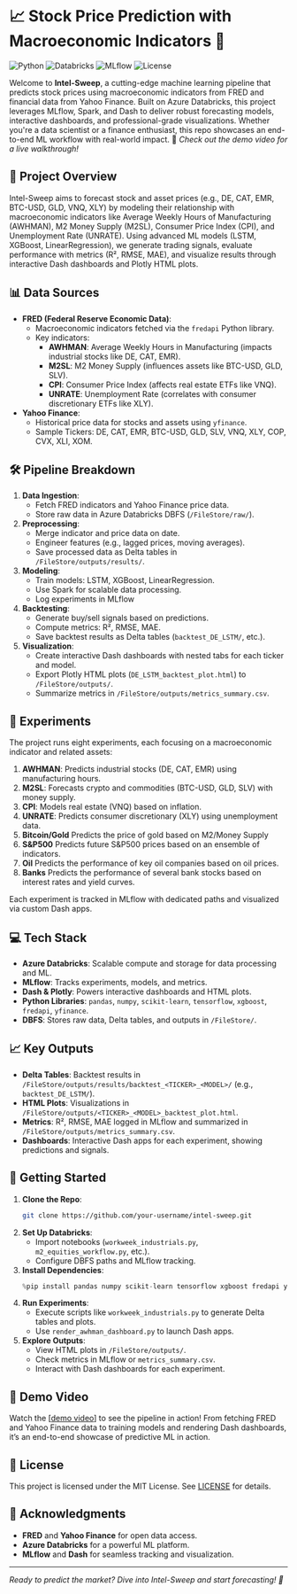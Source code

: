 # 📈 Stock Price Prediction with Macroeconomic Indicators 🚀

![Python](https://img.shields.io/badge/Python-3.8%2B-blue) ![Databricks](https://img.shields.io/badge/Azure%20Databricks-9.1-red) ![MLflow](https://img.shields.io/badge/MLflow-2.0%2B-orange) ![License](https://img.shields.io/badge/License-MIT-green)

Welcome to **Intel-Sweep**, a cutting-edge machine learning pipeline that predicts stock prices using macroeconomic indicators from FRED and financial data from Yahoo Finance. Built on Azure Databricks, this project leverages MLflow, Spark, and Dash to deliver robust forecasting models, interactive dashboards, and professional-grade visualizations. Whether you're a data scientist or a finance enthusiast, this repo showcases an end-to-end ML workflow with real-world impact. 🎥 *Check out the demo video for a live walkthrough!*

## 🎯 Project Overview

Intel-Sweep aims to forecast stock and asset prices (e.g., DE, CAT, EMR, BTC-USD, GLD, VNQ, XLY) by modeling their relationship with macroeconomic indicators like Average Weekly Hours of Manufacturing (AWHMAN), M2 Money Supply (M2SL), Consumer Price Index (CPI), and Unemployment Rate (UNRATE). Using advanced ML models (LSTM, XGBoost, LinearRegression), we generate trading signals, evaluate performance with metrics (R², RMSE, MAE), and visualize results through interactive Dash dashboards and Plotly HTML plots.

## 📊 Data Sources

- **FRED (Federal Reserve Economic Data)**:
  - Macroeconomic indicators fetched via the `fredapi` Python library.
  - Key indicators:
    - **AWHMAN**: Average Weekly Hours in Manufacturing (impacts industrial stocks like DE, CAT, EMR).
    - **M2SL**: M2 Money Supply (influences assets like BTC-USD, GLD, SLV).
    - **CPI**: Consumer Price Index (affects real estate ETFs like VNQ).
    - **UNRATE**: Unemployment Rate (correlates with consumer discretionary ETFs like XLY).
- **Yahoo Finance**:
  - Historical price data for stocks and assets using `yfinance`.
  - Sample Tickers: DE, CAT, EMR, BTC-USD, GLD, SLV, VNQ, XLY, COP, CVX, XLI, XOM.

## 🛠️ Pipeline Breakdown

1. **Data Ingestion**:
   - Fetch FRED indicators and Yahoo Finance price data.
   - Store raw data in Azure Databricks DBFS (`/FileStore/raw/`).
2. **Preprocessing**:
   - Merge indicator and price data on date.
   - Engineer features (e.g., lagged prices, moving averages).
   - Save processed data as Delta tables in `/FileStore/outputs/results/`.
3. **Modeling**:
   - Train models: LSTM, XGBoost, LinearRegression.
   - Use Spark for scalable data processing.
   - Log experiments in MLflow
4. **Backtesting**:
   - Generate buy/sell signals based on predictions.
   - Compute metrics: R², RMSE, MAE.
   - Save backtest results as Delta tables (`backtest_DE_LSTM/`, etc.).
5. **Visualization**:
   - Create interactive Dash dashboards with nested tabs for each ticker and model.
   - Export Plotly HTML plots (`DE_LSTM_backtest_plot.html`) to `/FileStore/outputs/`.
   - Summarize metrics in `/FileStore/outputs/metrics_summary.csv`.

## 🧪 Experiments

The project runs eight experiments, each focusing on a macroeconomic indicator and related assets:

1. **AWHMAN**: Predicts industrial stocks (DE, CAT, EMR) using manufacturing hours.
2. **M2SL**: Forecasts crypto and commodities (BTC-USD, GLD, SLV) with money supply.
3. **CPI**: Models real estate (VNQ) based on inflation.
4. **UNRATE**: Predicts consumer discretionary (XLY) using unemployment data.
5. **Bitcoin/Gold** Predicts the price of gold based on M2/Money Supply
6. **S&P500** Predicts future S&P500 prices based on an ensemble of indicators.
7. **Oil** Predicts the performance of key oil companies based on oil prices.
8. **Banks** Predicts the performance of several bank stocks based on interest rates and yield curves.


Each experiment is tracked in MLflow with dedicated paths and visualized via custom Dash apps.

## 💻 Tech Stack

- **Azure Databricks**: Scalable compute and storage for data processing and ML.
- **MLflow**: Tracks experiments, models, and metrics.
- **Dash & Plotly**: Powers interactive dashboards and HTML plots.
- **Python Libraries**: `pandas`, `numpy`, `scikit-learn`, `tensorflow`, `xgboost`, `fredapi`, `yfinance`.
- **DBFS**: Stores raw data, Delta tables, and outputs in `/FileStore/`.

## 📈 Key Outputs

- **Delta Tables**: Backtest results in `/FileStore/outputs/results/backtest_<TICKER>_<MODEL>/` (e.g., `backtest_DE_LSTM/`).
- **HTML Plots**: Visualizations in `/FileStore/outputs/<TICKER>_<MODEL>_backtest_plot.html`.
- **Metrics**: R², RMSE, MAE logged in MLflow and summarized in `/FileStore/outputs/metrics_summary.csv`.
- **Dashboards**: Interactive Dash apps for each experiment, showing predictions and signals.

## 🚀 Getting Started

1. **Clone the Repo**:
   ```bash
   git clone https://github.com/your-username/intel-sweep.git
   ```
2. **Set Up Databricks**:
   - Import notebooks (`workweek_industrials.py`, `m2_equities_workflow.py`, etc.).
   - Configure DBFS paths and MLflow tracking.
3. **Install Dependencies**:
   ```python
   %pip install pandas numpy scikit-learn tensorflow xgboost fredapi yfinance dash plotly mlflow
   ```
4. **Run Experiments**:
   - Execute scripts like `workweek_industrials.py` to generate Delta tables and plots.
   - Use `render_awhman_dashboard.py` to launch Dash apps.
5. **Explore Outputs**:
   - View HTML plots in `/FileStore/outputs/`.
   - Check metrics in MLflow or `metrics_summary.csv`.
   - Interact with Dash dashboards for each experiment.

## 🎥 Demo Video

Watch the [[demo video](https://www.loom.com/share/beb22505f35e4589bea24b336e72f974)] to see the pipeline in action! From fetching FRED and Yahoo Finance data to training models and rendering Dash dashboards, it’s an end-to-end showcase of predictive ML in action.

## 📝 License

This project is licensed under the MIT License. See [LICENSE](LICENSE) for details.

## 🙌 Acknowledgments

- **FRED** and **Yahoo Finance** for open data access.
- **Azure Databricks** for a powerful ML platform.
- **MLflow** and **Dash** for seamless tracking and visualization.

---
*Ready to predict the market? Dive into Intel-Sweep and start forecasting! 🌟*
